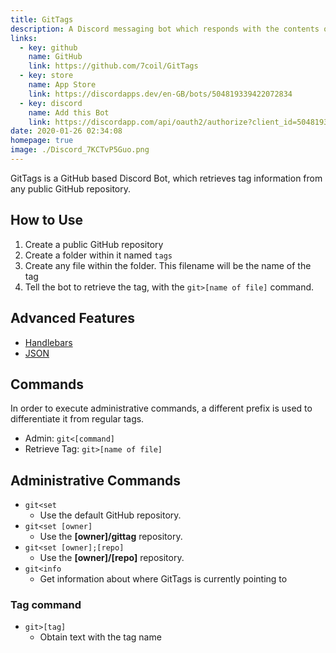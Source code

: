 ```yaml
---
title: GitTags
description: A Discord messaging bot which responds with the contents of files on GitHub
links:
  - key: github
    name: GitHub
    link: https://github.com/7coil/GitTags
  - key: store
    name: App Store
    link: https://discordapps.dev/en-GB/bots/504819339422072834
  - key: discord
    name: Add this Bot
    link: https://discordapp.com/api/oauth2/authorize?client_id=504819339422072834&permissions=0&scope=bot
date: 2020-01-26 02:34:08
homepage: true
image: ./Discord_7KCTvP5Guo.png
---
```


GitTags is a GitHub based Discord Bot, which retrieves tag information from any public GitHub repository.

## How to Use

1. Create a public GitHub repository
2. Create a folder within it named `tags`
3. Create any file within the folder. This filename will be the name of the tag
4. Tell the bot to retrieve the tag, with the `git>[name of file]` command.

## Advanced Features

- [Handlebars](handlebars)
- [JSON](json)

## Commands

In order to execute administrative commands, a different prefix is used to differentiate it from regular tags.

- Admin: `git<[command]`
- Retrieve Tag: `git>[name of file]`

## Administrative Commands

- `git<set`
  - Use the default GitHub repository.
- `git<set [owner]`
  - Use the **[owner]/gittag** repository.
- `git<set [owner];[repo]`
  - Use the **[owner]/[repo]** repository.
- `git<info`
  - Get information about where GitTags is currently pointing to

### Tag command

- `git>[tag]`
  - Obtain text with the tag name

